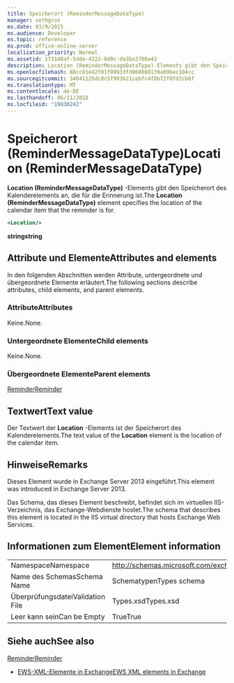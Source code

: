 ```yaml
---
title: Speicherort (ReminderMessageDataType)
manager: sethgros
ms.date: 03/9/2015
ms.audience: Developer
ms.topic: reference
ms.prod: office-online-server
localization_priority: Normal
ms.assetid: 173148af-5dda-4322-8d0c-da3ba3780a43
description: Location (ReminderMessageDataType)-Elements gibt den Speicherort des Kalenderelements an, die für die Erinnerung ist.
ms.openlocfilehash: 88cc01e42f01f09933fd060080139a69bec104cc
ms.sourcegitcommit: 34041125dc8c5f993b21cebfc4f8b72f0fd2cb6f
ms.translationtype: MT
ms.contentlocale: de-DE
ms.lasthandoff: 06/11/2018
ms.locfileid: "19830242"
---
```

# <a name="location-remindermessagedatatype"></a><span data-ttu-id="b548c-103">Speicherort (ReminderMessageDataType)</span><span class="sxs-lookup"><span data-stu-id="b548c-103">Location (ReminderMessageDataType)</span></span>

<span data-ttu-id="b548c-104">**Location (ReminderMessageDataType)** -Elements gibt den Speicherort des Kalenderelements an, die für die Erinnerung ist.</span><span class="sxs-lookup"><span data-stu-id="b548c-104">The **Location (ReminderMessageDataType)** element specifies the location of the calendar item that the reminder is for.</span></span> 
  
```xml
<Location/>
```

 <span data-ttu-id="b548c-105">**string**</span><span class="sxs-lookup"><span data-stu-id="b548c-105">**string**</span></span>
## <a name="attributes-and-elements"></a><span data-ttu-id="b548c-106">Attribute und Elemente</span><span class="sxs-lookup"><span data-stu-id="b548c-106">Attributes and elements</span></span>

<span data-ttu-id="b548c-107">In den folgenden Abschnitten werden Attribute, untergeordnete und übergeordnete Elemente erläutert.</span><span class="sxs-lookup"><span data-stu-id="b548c-107">The following sections describe attributes, child elements, and parent elements.</span></span>
  
### <a name="attributes"></a><span data-ttu-id="b548c-108">Attribute</span><span class="sxs-lookup"><span data-stu-id="b548c-108">Attributes</span></span>

<span data-ttu-id="b548c-109">Keine.</span><span class="sxs-lookup"><span data-stu-id="b548c-109">None.</span></span>
  
### <a name="child-elements"></a><span data-ttu-id="b548c-110">Untergeordnete Elemente</span><span class="sxs-lookup"><span data-stu-id="b548c-110">Child elements</span></span>

<span data-ttu-id="b548c-111">Keine.</span><span class="sxs-lookup"><span data-stu-id="b548c-111">None.</span></span>
  
### <a name="parent-elements"></a><span data-ttu-id="b548c-112">Übergeordnete Elemente</span><span class="sxs-lookup"><span data-stu-id="b548c-112">Parent elements</span></span>

[<span data-ttu-id="b548c-113">Reminder</span><span class="sxs-lookup"><span data-stu-id="b548c-113">Reminder</span></span>](reminder.md)
  
## <a name="text-value"></a><span data-ttu-id="b548c-114">Textwert</span><span class="sxs-lookup"><span data-stu-id="b548c-114">Text value</span></span>

<span data-ttu-id="b548c-115">Der Textwert der **Location** -Elements ist der Speicherort des Kalenderelements.</span><span class="sxs-lookup"><span data-stu-id="b548c-115">The text value of the **Location** element is the location of the calendar item.</span></span> 
  
## <a name="remarks"></a><span data-ttu-id="b548c-116">Hinweise</span><span class="sxs-lookup"><span data-stu-id="b548c-116">Remarks</span></span>

<span data-ttu-id="b548c-117">Dieses Element wurde in Exchange Server 2013 eingeführt.</span><span class="sxs-lookup"><span data-stu-id="b548c-117">This element was introduced in Exchange Server 2013.</span></span>
  
<span data-ttu-id="b548c-118">Das Schema, das dieses Element beschreibt, befindet sich im virtuellen IIS-Verzeichnis, das Exchange-Webdienste hostet.</span><span class="sxs-lookup"><span data-stu-id="b548c-118">The schema that describes this element is located in the IIS virtual directory that hosts Exchange Web Services.</span></span>
  
## <a name="element-information"></a><span data-ttu-id="b548c-119">Informationen zum Element</span><span class="sxs-lookup"><span data-stu-id="b548c-119">Element information</span></span>

|||
|:-----|:-----|
|<span data-ttu-id="b548c-120">Namespace</span><span class="sxs-lookup"><span data-stu-id="b548c-120">Namespace</span></span>  <br/> |http://schemas.microsoft.com/exchange/services/2006/types  <br/> |
|<span data-ttu-id="b548c-121">Name des Schemas</span><span class="sxs-lookup"><span data-stu-id="b548c-121">Schema Name</span></span>  <br/> |<span data-ttu-id="b548c-122">Schematypen</span><span class="sxs-lookup"><span data-stu-id="b548c-122">Types schema</span></span>  <br/> |
|<span data-ttu-id="b548c-123">Überprüfungsdatei</span><span class="sxs-lookup"><span data-stu-id="b548c-123">Validation File</span></span>  <br/> |<span data-ttu-id="b548c-124">Types.xsd</span><span class="sxs-lookup"><span data-stu-id="b548c-124">Types.xsd</span></span>  <br/> |
|<span data-ttu-id="b548c-125">Leer kann sein</span><span class="sxs-lookup"><span data-stu-id="b548c-125">Can be Empty</span></span>  <br/> |<span data-ttu-id="b548c-126">True</span><span class="sxs-lookup"><span data-stu-id="b548c-126">True</span></span>  <br/> |
   
## <a name="see-also"></a><span data-ttu-id="b548c-127">Siehe auch</span><span class="sxs-lookup"><span data-stu-id="b548c-127">See also</span></span>



[<span data-ttu-id="b548c-128">Reminder</span><span class="sxs-lookup"><span data-stu-id="b548c-128">Reminder</span></span>](reminder.md)


- [<span data-ttu-id="b548c-129">EWS-XML-Elemente in Exchange</span><span class="sxs-lookup"><span data-stu-id="b548c-129">EWS XML elements in Exchange</span></span>](ews-xml-elements-in-exchange.md)

